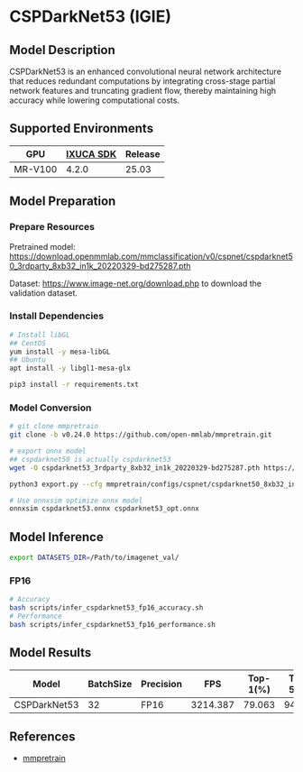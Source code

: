 # CSPDarkNet53 (IGIE)

## Model Description

CSPDarkNet53 is an enhanced convolutional neural network architecture that reduces redundant computations by integrating cross-stage partial network features and truncating gradient flow, thereby maintaining high accuracy while lowering computational costs.

## Supported Environments

| GPU    | [IXUCA SDK](https://gitee.com/deep-spark/deepspark#%E5%A4%A9%E6%95%B0%E6%99%BA%E7%AE%97%E8%BD%AF%E4%BB%B6%E6%A0%88-ixuca) | Release |
|--------|-----------|---------|
| MR-V100 | 4.2.0     |  25.03  |

## Model Preparation

### Prepare Resources

Pretrained model: <https://download.openmmlab.com/mmclassification/v0/cspnet/cspdarknet50_3rdparty_8xb32_in1k_20220329-bd275287.pth>

Dataset: <https://www.image-net.org/download.php> to download the validation dataset.

### Install Dependencies

```bash
# Install libGL
## CentOS
yum install -y mesa-libGL
## Ubuntu
apt install -y libgl1-mesa-glx

pip3 install -r requirements.txt
```

### Model Conversion

```bash
# git clone mmpretrain
git clone -b v0.24.0 https://github.com/open-mmlab/mmpretrain.git

# export onnx model
## cspdarknet50 is actually cspdarknet53
wget -O cspdarknet53_3rdparty_8xb32_in1k_20220329-bd275287.pth https://download.openmmlab.com/mmclassification/v0/cspnet/

python3 export.py --cfg mmpretrain/configs/cspnet/cspdarknet50_8xb32_in1k.py --weight cspdarknet53_3rdparty_8xb32_in1k_20220329-bd275287.pth --output cspdarknet53.onnx

# Use onnxsim optimize onnx model
onnxsim cspdarknet53.onnx cspdarknet53_opt.onnx
```

## Model Inference

```bash
export DATASETS_DIR=/Path/to/imagenet_val/
```

### FP16

```bash
# Accuracy
bash scripts/infer_cspdarknet53_fp16_accuracy.sh
# Performance
bash scripts/infer_cspdarknet53_fp16_performance.sh
```

## Model Results

| Model        | BatchSize | Precision | FPS      | Top-1(%) | Top-5(%) |
| ------------ | --------- | --------- | -------- | -------- | -------- |
| CSPDarkNet53 | 32        | FP16      | 3214.387 | 79.063   | 94.492   |

## References

- [mmpretrain](https://github.com/open-mmlab/mmpretrain)
